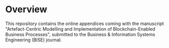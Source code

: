 # Overview
This repository contains the online appendices coming with the manuscript "Artefact-Centric Modelling and Implementation of Blockchain-Enabled Business Processes", submitted to the Business & Information Systems Engineering (BISE) journal.
